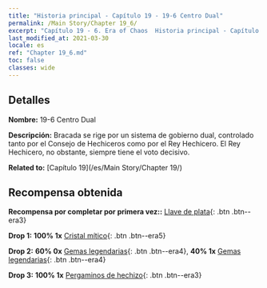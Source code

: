 ```yaml
---
title: "Historia principal - Capítulo 19 - 19-6 Centro Dual"
permalink: /Main Story/Chapter 19_6/
excerpt: "Capítulo 19 - 6. Era of Chaos  Historia principal - Capítulo 19_6. 19-6 Centro Dual"
last_modified_at: 2021-03-30
locale: es
ref: "Chapter 19_6.md"
toc: false
classes: wide
---
```


## Detalles

 **Nombre:** 19-6 Centro Dual

 **Descripción:** Bracada se rige por un sistema de gobierno dual, controlado tanto por el Consejo de Hechiceros como por el Rey Hechicero. El Rey Hechicero, no obstante, siempre tiene el voto decisivo.

 **Related to:** [Capítulo 19](/es/Main Story/Chapter 19/)

## Recompensa obtenida

 **Recompensa por completar por primera vez::** [Llave de plata](/es/Items/con_693/){: .btn .btn--era3}

 **Drop 1:** **100% 1x** [Cristal mítico](/es/Items/mat_66/){: .btn .btn--era5}

 **Drop 2:** **60% 0x** [Gemas legendarias](/es/Items/mat_58/){: .btn .btn--era4}, **40% 1x** [Gemas legendarias](/es/Items/mat_58/){: .btn .btn--era4}

 **Drop 3:** **100% 1x** [Pergaminos de hechizo](/es/Items/con_694/){: .btn .btn--era3}


